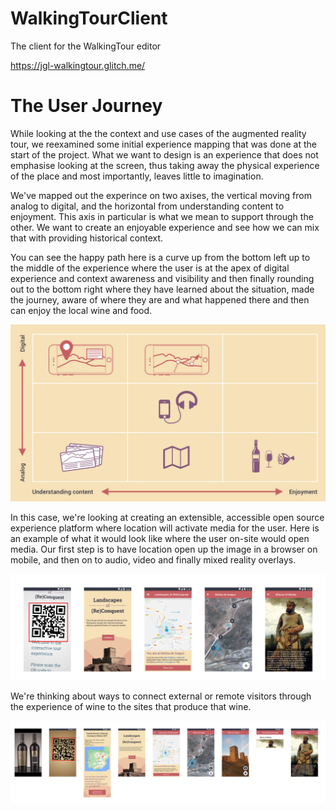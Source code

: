 # WalkingTourClient
The client for the WalkingTour editor

https://jgl-walkingtour.glitch.me/

# The User Journey

While looking at the the context and use cases of the augmented reality tour, we reexamined some initial experience mapping that was done at the start of the project. What we want to design is an experience that does not emphasise looking at the screen, thus taking away the physical experience of the place and most importantly, leaves little to imagination.

We've mapped out the experince on two axises, the vertical moving from analog to digital, and the horizontal from understanding content to enjoyment. This axis in particular is what we mean to support through the other. We want to create an enjoyable experience and see how we can mix that with providing historical context.

You can see the happy path here is a curve up from the bottom left up to the middle of the experience where the user is at the apex of digital experience and context awareness and visibility and then finally rounding out to the bottom right where they have learned about the situation, made the journey, aware of where they are and what happened there and then can enjoy the local wine and food.

![](images/VisitorMatrix.png)

In this case, we're looking at creating an extensible, accessible open source experience platform where location will activate media for the user. Here is an example of what it would look like where the user on-site would open media. Our first step is to have location open up the image in a browser on mobile, and then on to audio, video and finally mixed reality overlays.

![](images/visitor-journey.png)

We're thinking about ways to connect external or remote visitors through the experience of wine to the sites that produce that wine.

![](images/remote-journey.png)
